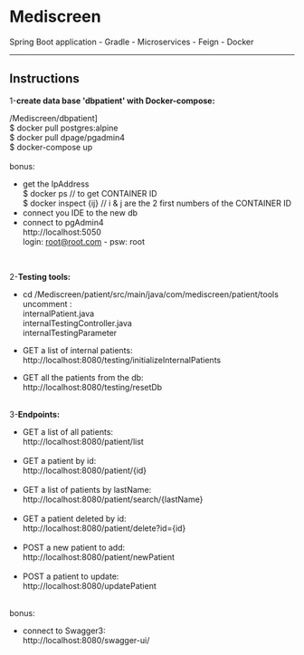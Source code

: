 # Mediscreen

Spring Boot application - Gradle - Microservices - Feign - Docker

---
**Instructions**
---

1-**create data base 'dbpatient' with Docker-compose:**<br>

/Mediscreen/dbpatient]<br>
$ docker pull postgres:alpine<br>
$ docker pull dpage/pgadmin4<br>
$ docker-compose up<br>
<br>
bonus:<br>
- get the IpAddress<br>
$ docker ps // to get CONTAINER ID<br>
$ docker inspect {ij} // i & j are the 2 first numbers of the CONTAINER ID<br>
- connect you IDE to the new db<br>
- connect to pgAdmin4<br>
http://localhost:5050 <br>
login: root@root.com - psw: root<br>
<br>

2-**Testing tools:**<br>

- cd /Mediscreen/patient/src/main/java/com/mediscreen/patient/tools <br>
  uncomment  : <br>
  internalPatient.java <br>
  internalTestingController.java <br>
  internalTestingParameter <br>

- GET a list of internal patients: <br>
  http://localhost:8080/testing/initializeInternalPatients
  <br>
- GET all the patients from the db: <br>
  http://localhost:8080/testing/resetDb
  <br>
  <br>

3-**Endpoints:**<br>

- GET a list of all patients:<br>
  http://localhost:8080/patient/list <br>
  <br>
- GET a patient by id: <br>
  http://localhost:8080/patient/{id} <br>
  <br>
- GET a list of patients by lastName: <br>
  http://localhost:8080/patient/search/{lastName} <br>
  <br>
- GET a patient deleted by id: <br>
  http://localhost:8080/patient/delete?id={id} <br>
  <br>
- POST a new patient to add:<br>
  http://localhost:8080/patient/newPatient <br>
  <br>
- POST a patient to update:<br>
  http://localhost:8080/updatePatient <br>
  <br>

bonus:<br>
- connect to Swagger3: <br>
  http://localhost:8080/swagger-ui/ <br>
  <br>